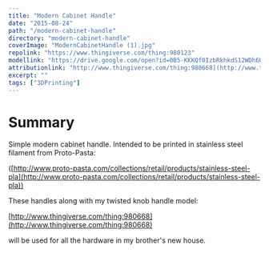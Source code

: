 ```yaml
---
title: "Modern Cabinet Handle"
date: "2015-08-24"
path: "/modern-cabinet-handle"
directory: "modern-cabinet-handle"
coverImage: "ModernCabinetHandle (1).jpg"
repolink: "https://www.thingiverse.com/thing:980123"
modellink: "https://drive.google.com/open?id=0B5-KKKQf0IzbRkhkdS12WDh6UDQ"
attributionlink: "http://www.thingiverse.com/thing:980668](http://www.thingiverse.com/thing:980668"
excerpt: ""
tags: ["3DPrinting"]
---
```


# Summary

Simple modern cabinet handle. Intended to be printed in stainless steel filament from Proto-Pasta:

([http://www.proto-pasta.com/collections/retail/products/stainless-steel-pla](http://www.proto-pasta.com/collections/retail/products/stainless-steel-pla))

These handles along with my twisted knob handle model:

[http://www.thingiverse.com/thing:980668](http://www.thingiverse.com/thing:980668)

will be used for all the hardware in my brother's new house.
